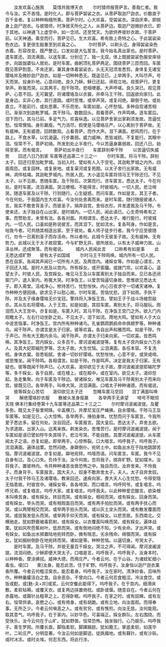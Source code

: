 <!-- { "loadSidebar": true } -->
　　汝发欢喜心施我　　莫惜共我博天衣
　　尔时猎师报菩萨言。善哉仁者。我今与汝。实不吝惜。是时化人。即与菩萨袈裟之衣。从菩萨取迦尸迦衣。价数直于百千金者。复以种种栴檀所熏。菩萨尔时。心大欢喜。受袈裟衣。深自庆幸。即脱身上迦尸迦衣。与彼猎师。时净居天所化之人。从菩萨边。取迦尸迦微妙衣已。即于其地。以神通飞上虚空中。如一念顷。还至梵天。为欲供养彼妙衣故。于菩萨前。以天神通。乘空而行。菩萨见已。生大欢喜。希有胜上奇特之心。于此袈裟染色衣边。复更倍生殷重至到欢喜之心。
　　尔时菩萨。以剃头讫。身得袈裟染色衣着。形容改变。既严整讫。口发如是大弘誓言。我今始名真出家也。是时菩萨。遣车匿还。泪流满面。以送车匿。分别讫了。独一无双。体上既披袈裟色服安庠徐步。向跋伽婆仙人居处。是时车匿。曲躬顶礼菩萨两足。围绕菩萨三匝而回。车匿既见菩萨割意。不肯还家。兼其身体着袈裟衣。头无天冠须发悉剪。身体复无诸宝璎珞并及微妙迦尸迦衣。如是一切种种悉无。既遥见已。上举两手。大叫尽声。号天而哭。投身扑地。心意闷绝。良久乃稣。稣已还起。谛观立地。视菩萨行。更复举声。称冤而哭。以其两手。抱干陟项。悲咽哽塞。大声呼嗟。良久哭已。观见菩萨。心意不回。无可冀望。将诸璎珞及以衣裳。并牵马王干陟。回返欲向家归。此是身边。实非心舍。其行道路。或时思惟。或举声哭。或复闷绝。躃倒于地。或处直立。不能前行。或处思慕。不乐而坐。车匿如是。心怀愁恼。多种自现诸苦相已。渐渐次到迦毗罗城。其干陟马。数数回头。观看菩萨。作声鸣唤。逐车匿后。泪下而行。其马已前。多足气力。欢喜纵逸。以见菩萨舍家出家剃须发故。苦逼忧愁。恒常懊恼。身形羸瘦。气力消尽。假使是马璎珞庄严。以心离别于菩萨故。无有威神。无有威德。回顾数观。占看菩萨。而作大声。泪下满面。悲鸣而行。在于路上。不食水草。以饥渴逼。行步羸弱。威力威神。悉皆减损。不复能行。其眼中泪。恒常不干。菩萨初骑。所发到处止半夜行。今以苦逼身羸弱故。回还八日。始得至家。而有偈言。
　　菩萨初出半夜行　　车匿辞别牵干陟
　　以苦逼切失威势　　回还八日乃到家
车匿等还品第二十三之一
　　尔时车匿。将马干陟。辞别太子。回还归至加毗罗城。当初入时。譬如有人入于空宅。其迦毗罗城之内外。四面周匝。或复园林。或复泉地。或复渠河或复苑囿。以太子舍行出家故。无有威神。凋悴枯竭。其迦毗罗城内。所居人民。大小遥见车匿将领马王干陟还归。不见太子。以不见故。悉随车匿。及干陟后。次第而行。咨车匿言。悉达太子。今在何处。是时车匿。流泪满面。哭泣哽咽。不能得言。时彼城内。一切人民。悲泣啼哭。随逐车匿及以干陟。行则随行。心生疑惑。而问车匿。作如是言。其王子者。今在何处。于我国内生大欢喜。今汝何处舍离而来。是时车匿。随行随报彼诸人言。我实不敢舍背圣子。而彼圣子。捐弃自宫。舍俗衣形。并发遣我及马干陟。令使来还。太子独自在山出家。是时城内。一切人民。闻此语已。心生奇特希有之事。而赞助言。未曾有法。各各对面。共相谓言。悉达太子。难行能行。时彼城内。一切人民。口虽如是称说彼言。而其泪下。犹如流水。复各呵身。作如是言。咄我今者。可共随其相逐出家。至于彼处。看人师子徒步行者。我今宁应至彼随行。勿令一日离别圣子而存活命。所以者何。此城今无彼圣子故。无有威神。无有势力。此城以无于太子故寂寞。今与旷野无异。彼所居处。以有太子威神力故。山泽丛林。还成聚落。而有偈说。
　　城内人民闻此言　　口称希有如是事
　　此无悉达成旷野　　彼有太子如国城
　　尔时马王干陟鸣唤。城内所有一切人民。悉在自家。各闻其声闻已一切所有人民。及两宫内。诸婇女等。作如是心谓言。大子回还入城。是时人民及以宫内。所有婇女。或开窗牖。或拨门帘。以欢喜心。遥望太子。时彼人民。及宫婇女。唯见马王及以车匿离别太子独自而来。见已各还闭窗门户。退入家内。称冤大哭。时净饭王。以爱苦恼逼切身故。思惟欲见悉达太子。即入斋堂。洁戒净心。修持苦行。忧愁怅怏。内心日夜求守一切诸天诸神。复作种种方便因缘。欲求见子以慰心故。尔时车匿。苦恼忧悲。泪下如雨。手执干陟。并及太子缘身璎珞无价宝冠。擎持将入净饭王宫。譬如王子于战斗场被怨敌杀。其从左右将璎珞。入于王宫。如是如是。其奴车匿。离别太子。将马服玩。雨泪而入大王宫中。亦复如是。车匿入时。其马干陟。在净饭王宫门之外。欲入门内观瞻太子。左右行动坐卧之处。不见太子。泪下如流。爮地大鸣。譬如有人于大众中说苦恼事。时净饭王。宫内所有种种诸鸟。孔雀鹦鹉鹦鹆命命俱翅罗等。种种诸鸟。闻干陟声。亦谓言是太子归家。彼等欢喜。各自出声和雅而鸣。如是干陟。作于声已。所有大王厩内余马。闻干陟声。亦谓太子归来向家。一切欢喜。皆悉鸣唤。其净饭王。宫内婇女。众多百千。摩诃波阇波提等。复有太子宫内婇女六万余人。及其大妃耶输陀罗等。念太子故。大生忧恼。尘泪满面。各任本容。不复洗梳。身体衣裳。皆悉垢腻。舍诸一切妙好璎珞。忧愁怅怏。心意不安。或哭或啼。或思惟坐。闻干陟鸣。各相谓言。如是干陟。作是鸣声。决定是我太子归家。无有疑也。彼等既闻干陟声已。心大欢喜。渴仰欲见于太子故。摩诃波阇波提耶输陀罗等。多千婇女。各于自房。或在楼上。或在殿中。或在室内。欲见太子。渴仰忽起。急走集聚。向于车匿及干陟边。彼诸婇女。唯见车匿及马干陟离别太子而来向宫。彼既见已。各举两手。叫唤大哭。流泪满面。口唱太子种种诸德。而有偈说。
　　彼等婇女心苦切　　渴仰欲见太子还
　　忽睹车匿马空回　　泪丁满面叫唤哭
　　解绝璎珞妙衣服　　散被头发身瘦羸
　　各举两手无承望　　啼号不眠彻天晓
佛本行集经卷第十九车匿等还品第二十三之二
　　尔时摩诃波阇波提。及瞿多弥。既见太子髻里明珠。伞盖横刀。并摩尼宝庄严蝇拂。自余璎珞。干陟马王及车匿等。如是见已。心大惊怖。各举两手。捶拍身体。忧愁而问于车匿言。今我所爱子悉达多。留在何处。汝自回还。车匿报言。国大皇后。悉达太子。弃舍五欲。为求道故。出家入山。远离亲族。剃发染衣。思惟苦行。是时摩诃波阇波提。闻于车匿如是语已譬如牸牛失其犊子。悲泣号哭。不能自胜。其摩诃波阇波提。从车匿闻太子之语。亦复如是。即举两手。心惊怖裂。口大唱言。呜呼我子。呜呼我子。流泪满面。遍体战栗。忽然闷绝。身躃倒仆。宛转土中。如鱼出水在于陆地跳踯苦恼。摩诃波阇波提。亦复如是。躃地宛转。呜噎而语。问车匿言。车匿。我今不见自身有过。及心口失。负持于汝。汝今何故。忽将我子。掷弃旷野。犹如摆木。汝将我子。置彼林内。令共种种诸恶虫兽恐怖之中。独自而住。汝弃舍来。不怜我子。而身背乎。车匿报言。国大夫人。奴身不敢弃舍太子。夫人。太子自弃舍奴。太子付我干陟马王及诸璎珞。教来回还。速疾向家。畏大夫人心生忧愁。令得安隐无恼患故。时彼宫中。诸婇女等。各各啼哭。而口唱言。呜呼阿爷。或复唱言。呜呼兄弟。或复唱言。呜呼大家。或复唱言。呜呼我夫。以此种种爱恋酸言。欲染根本叫唤苦身。或有婇女。转目而哭。或有婇女。相视而哭。或有婇女。回身而哭。或有婇女。举头而哭。或有相观面目而哭。或有两手拍肚而哭。或有两手抚心而哭。或以两臂相交而哭。或举两手拍头而哭。或以灰土坌头而哭。或有散发覆面而哭。或拔鬓发低头而哭。或举两手仰天而哭。或有婇女。以悲苦故。东西南北。交横驰走。犹如野鹿被毒箭射。或有婇女。以衣覆面叫唤而哭。或有婇女。遍体战栗。犹如风吹芭蕉树叶。低昂而哭。或有倒地闷绝不知。少有余命。才出声哭。或有婇女。如鱼出水掷置陆地宛转而卧。微有喘息。劣余残命。绵惙而哭。或有婇女。犹如掘树倒卧在地宛转而哭。诸如是等。种种苦恼。以逼切身。号哭太子。
　　是时车匿。及马干陟。并彼无量百千婇女。哭泣之声。不可得闻。摩诃波阇波提。流泪闷绝。少稣即便大哭太子。口唱是言。呜呼我子。呜呼我子。汝身本时。以种种香。摩涂拂拭。威神大德。而用庄严。今者云何。在于山谷。为诸蚊虻细小毒虫。唼[口　　束]汝身。能忍此苦。住于旷野。呜呼我子。汝身恒以迦尸迦衣薰香所覆。今者云何粗涩臭衣。能忍着身。呜呼我子。汝在家时。清净妙香。百味所作。种种羹臛洁白之食。自余恶杂。不曾向口。今者云何忍食粗涩。冷淡食饮。或饭或麨。或[麩-夫+并]或浆。云何空餐此能得下。呜呼我子。在于宫内。细滑床敷。柔软毡褥。或覆天衣。或复两边挟置倚枕。或卧或偃。随意自在。今者云何在赤露地。或蕀针丛粗草之上。忍得卧眠。呜呼我子。在家之时。或有奴婢。或有左右。恒常供承。哀愍之心。或有倚身。或有胡跪。或有立地。向汝面观。而得奉事。无所乏少。今者云何嗔恚之人。或有贫穷。或有憔煎。向汝无慈。汝何能观。取其意气。呜呼我子。在于家内。以妙华色。可喜端正。婇女群队。左右围绕。而受快乐。汝今云何在于山旷。犹如野兽。恒常恐怖。独坐独行。心乃娱乐。呜呼我子。善生罗网。所覆长直。脚指柔软。脚踝踹胫。犹如鹿王。掌底柔软。如莲华叶。二轮庄严。分明显著。今汝云何如是脚迹。徒跣蹋地。或有蕀针。或有沙砾。或时冰冻。或时炎埃。何忍东西。将此行涉。
